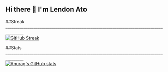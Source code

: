 ## Hi there 👋 I'm Lendon Ato

<!--
**lendon08/lendon08** is a ✨ _special_ ✨ repository because its `README.md` (this file) appears on your GitHub profile.

Here are some ideas to get you started:

- 🔭 I’m currently working on ...
- 🌱 I’m currently learning ...
- 👯 I’m looking to collaborate on ...
- 🤔 I’m looking for help with ...
- 💬 Ask me about ...
- 📫 How to reach me: ...
- 😄 Pronouns: ...
- ⚡ Fun fact: ...
-->
##Streak  <br>_______________________________________________________________________________________<br>
[![GitHub Streak](https://streak-stats.demolab.com/?user=lendon08)](https://git.io/streak-stats)

##Stats  <br>_______________________________________________________________________________________<br>
[![Anurag's GitHub stats](https://github-readme-stats.vercel.app/api?username=lendon08)](https://github.com/anuraghazra/github-readme-stats)
